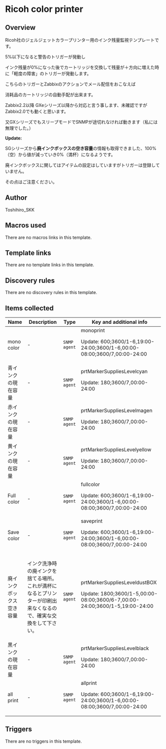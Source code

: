 # Ricoh color printer

## Overview

Ricoh社のジェルジェットカラープリンター用のインク残量監視テンプレートです。


5%以下になると警告のトリガーが発動し


インク残量が0%になった後でカートリッジを交換して残量が＋方向に増えた時に「軽度の障害」のトリガーが発動します。


こちらのトリガーとZabbixのアクションでメール配信をおこなえば


消耗品のカートリッジの自動手配が出来ます。


 Zabbix2.2以降 GXeシリーズ以降から対応と言う事します、未確認ですがZabbix2.0でも動くと思います。


又GXシリーズでもスリープモードでSNMPが途切れなければ動きます（私には無理でした。）


 


**Update:**


SGシリーズから**廃インクボックスの空き容量**の情報も取得できました、100%（空）から値が減っていき0%（満杯）になるようです。


廃インクボックスに関してはアイテムの設定はしていますがトリガーは登録していません。


その点はご注意ください。



## Author

Toshihiro_SKK

## Macros used

There are no macros links in this template.

## Template links

There are no template links in this template.

## Discovery rules

There are no discovery rules in this template.

## Items collected

|Name|Description|Type|Key and additional info|
|----|-----------|----|----|
|mono color|<p>-</p>|`SNMP agent`|monoprint<p>Update: 600;3600/1-6,19:00-24:00;3600/1-6,00:00-08:00;3600/7,00:00-24:00</p>|
|青インクの現在容量|<p>-</p>|`SNMP agent`|prtMarkerSuppliesLevelcyan<p>Update: 180;3600/7,00:00-24:00</p>|
|赤インクの現在容量|<p>-</p>|`SNMP agent`|prtMarkerSuppliesLevelmagen<p>Update: 180;3600/7,00:00-24:00</p>|
|黄インクの現在容量|<p>-</p>|`SNMP agent`|prtMarkerSuppliesLevelyellow<p>Update: 180;3600/7,00:00-24:00</p>|
|Full color|<p>-</p>|`SNMP agent`|fullcolor<p>Update: 600;3600/1-6,19:00-24:00;3600/1-6,00:00-08:00;3600/7,00:00-24:00</p>|
|Save color|<p>-</p>|`SNMP agent`|saveprint<p>Update: 600;3600/1-6,19:00-24:00;3600/1-6,00:00-08:00;3600/7,00:00-24:00</p>|
|廃インクボックス 空き容量|<p>インク洗浄時の廃インクを捨てる場所。 これが満杯になるとプリンターが印刷出来なくなるので、確実な交換をして下さい。</p>|`SNMP agent`|prtMarkerSuppliesLeveldustBOX<p>Update: 1800;3600/1-5,00:00-08:00;3600/6-7,00:00-24:00;3600/1-5,19:00-24:00</p>|
|黒インクの現在容量|<p>-</p>|`SNMP agent`|prtMarkerSuppliesLevelblack<p>Update: 180;3600/7,00:00-24:00</p>|
|all print|<p>-</p>|`SNMP agent`|allprint<p>Update: 600;3600/1-6,19:00-24:00;3600/1-6,00:00-08:00;3600/7,00:00-24:00</p>|
## Triggers

There are no triggers in this template.

